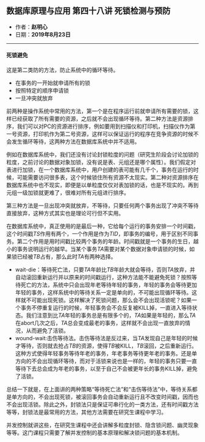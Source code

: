 ## 数据库原理与应用 第四十八讲 死锁检测与预防

- 作者：**赵明心**
- 日期：**2019年8月23日**

---

#### **死锁避免**

这是第二类防的方法，防止系统中的循环等待。
- 在事务的一开始就申请所有的锁
- 按照特定的顺序申请锁
- 一旦冲突就放弃

前两种是操作系统中常用的方法，第一个是在程序运行前就申请所有需要的锁，这样已经获取了所有需要的资源，之后就不会出现循环等待。第二种方法是资源排序，我们可以对PC的资源进行排序，例如要用到扫描仪和打印机，扫描仪作为第一号资源，打印机作为第二号资源，这样可以保证运行的程序在竞争资源的时候不会发生循环等待，这两种方法在数据库系统中并不适用。

例如在数据库系统中，我们还没有讨论封锁粒度的问题（研究生阶段会讨论加锁的粒度，之前讨论的数据对象加锁，没有说是表、元组还是哪个属性）。我们假定对表进行加锁，在一个数据库系统中，用户创建的表可能有几千个，事务在运行的时候，可能需要访问很多表，这个时候锁住所有资源不太现实。第二种对资源排序在数据库系统中也不现实，即便是以单粒度仅仅对表加锁的话，也是不现实的。再到元组一级加锁就更难了，很难对所有元组进行排序。

第三种方法是一旦出现冲突就放弃，不等待，只要任何两个事务出现了冲突不等待直接放弃，这种方式其实也是理论可行但不实用。

在数据库系统中，真正使用的是最后一种，它给每个运行的事务安排一个时间戳，这个时间戳$TS$作用有两个，一个作用是作为$TID$，即事务的编号，用于区别不同事务。第二个作用是用时间戳比较两个事务的年龄。时间戳就是一个事务的生日，越小的事务说明运行的越早。当某个事务$TA$需要对某个数据对象申请锁的时候，如果锁已经被$TB$占有，那么此时$TA$有两种选择。
- wait-die：等待死亡法，只要$TA$年龄比$TB$年龄大就会等待，否则$TA$放弃，并自动滚回重新运行并以原来的时间戳运行，这种方法能不能避免死锁？按照等待死亡的方法，系统中只会出现年老等待年轻的事务，年轻的事务会等待更加年轻的事务，这样系统中的等待关系一定是单向的，不可能出现循环等待。这样就不可能出现死锁。这样解决了死锁问题，那么会不会出现活锁呢？如果一个事务不停重复运行的时候，年轻事务会不会反复被KILL掉，一直进入等待状态。我们注意到比$TA$年轻的事务总是有限多个的，$TA$如果是年轻的，那么$TA$在abort几次之后，$TA$总会变成最老的事务，这样就不会出现一直放弃的情况，从而避免了活锁。
- wound-wait:击伤等待法。击伤等待法是反过来，当$TA$发现自己是年轻的时候才等待，否则就去抢占$TB$的资源，使得$TB$被KILL，$TB$滚回，之后重新运行。这种方式使得年轻事务等待年老的事务，年老事务等待更年老的事务。还是单方向的不会出现循环等待，而对于活锁来说也是一样的，年轻的事务只要一直等待下去总会成为年老的事务，以至于自己不会被更年长的事务KILL掉，避免了活锁。

总结一下就是，在上面讲的两种策略“等待死亡法”和“击伤等待法”中，等待关系都是单方向的，不会出现死锁，被滚回事务会自动重新运行且不改变时间戳，因而也不会出现活锁。除此之外，封锁法只是保证可串行化的一类方法，还有时间戳方法等等，封锁法是最常用的方法，其他方法需要在研究生课程中学习。

并发控制就讲这些，在研究生课程中还会讲解多粒度封锁、隐含锁问题、幽灵现象等等。这门课程只需要了解并发控制的基本原理和解决锁问题的基本机制。

